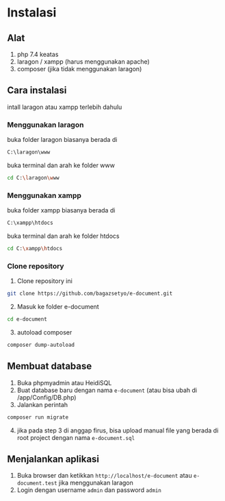 # Instalasi 


## Alat 
1. php 7.4 keatas 
2. laragon / xampp (harus menggunakan apache)
3. composer (jika tidak menggunakan laragon)

## Cara instalasi
intall laragon atau xampp terlebih dahulu 

### Menggunakan laragon
buka folder laragon biasanya berada di 
```bash
C:\laragon\www
```
buka terminal dan arah  ke folder www
```bash
cd C:\laragon\www
```

### Menggunakan xampp
buka folder xampp biasanya berada di 
```bash
C:\xampp\htdocs
```
buka terminal dan arah  ke folder htdocs
```bash
cd C:\xampp\htdocs
```

### Clone repository
1. Clone repository ini
```bash
git clone https://github.com/bagazsetyo/e-document.git
```

2. Masuk ke folder e-document
```bash
cd e-document
```
3. autoload composer
```bash
composer dump-autoload
```

## Membuat database 
1. Buka phpmyadmin atau HeidiSQL
2. Buat database baru dengan nama `e-document` (atau bisa ubah di /app/Config/DB.php)
3. Jalankan perintah 
```bash
composer run migrate
```
4. jika pada step 3 di anggap firus, bisa upload manual file yang berada di root project dengan nama `e-document.sql`

## Menjalankan aplikasi
1. Buka browser dan ketikkan `http://localhost/e-document` atau `e-document.test` jika menggunakan laragon
2. Login dengan username `admin` dan password `admin`